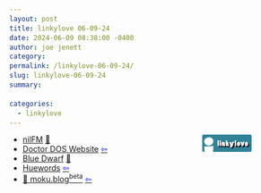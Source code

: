 ```yaml
---
layout: post
title: linkylove 06-09-24
date: 2024-06-09 08:38:00 -0400
author: joe jenett
category: 
permalink: /linkylove-06-09-24/
slug: linkylove-06-09-24
summary: 

categories:
  - linkylove
---
```

<span  class="iwt"><a title="i.webthings linkylove" href="https://iwebthings.joejenett.com/categories/#linkylove"><img src="/images/linkylove.png" alt="linkylove" width="88" height="31" style="position:relative;float:right;margin-right:72px;"></a></span>
<ul class="linkylove">
	<li><a title="Iris Lightshard" href="https://nilfm.cc/">nilFM</a> <a href="https://pinboard.in/u:mikael">📌</a></li>
	<li><a title="Richard Bonner" href="http://www.chebucto.ns.ca/~ak621/DOS/">Doctor DOS Website</a>  <a title="source" href="https://news.ycombinator.com/user?id=Lammy"><span style="color:blue;">&#8678;</span></a></li>
	<li><a title="A social network for the small web." href="https://bluedwarf.top/cackle/">Blue Dwarf</a> <a href="https://pinboard.in/u:ramblinggit">📌</a></li>
	<li><a title="Huewords" href="https://huewords.snellman.net/">Huewords</a>  <a title="source" href="https://news.ycombinator.com/user?id=jsnell"><span style="color:blue;">&#8678;</span></a></li>
	<li><a title="moku.blog" href="https://moku.blog/">🍔 moku.blog<sup>beta</sup></a>  <a title="source" href="https://frills.dev/bookmarks/"><span style="color:blue;">&#8678;</span></a></li>
</ul>
<a style="display:none;" href="https://brid.gy/publish/mastodon"><small>(cross-posted to mastodon)</small></a>